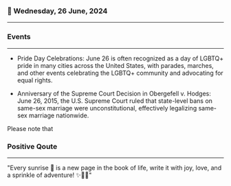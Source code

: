 ### 📅 Wednesday, 26 June, 2024
------
### Events
------
- Pride Day Celebrations: June 26 is often recognized as a day of LGBTQ+ pride in many cities across the United States, with parades, marches, and other events celebrating the LGBTQ+ community and advocating for equal rights.

- Anniversary of the Supreme Court Decision in Obergefell v. Hodges: June 26, 2015, the U.S. Supreme Court ruled that state-level bans on same-sex marriage were unconstitutional, effectively legalizing same-sex marriage nationwide.

Please note that
### Positive Qoute
------
"Every sunrise 🌅 is a new page in the book of life, write it with joy, love, and a sprinkle of adventure! ✨💖🚀"
